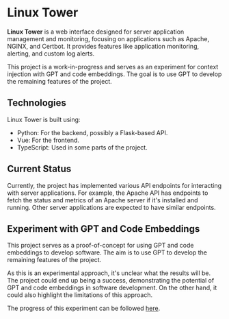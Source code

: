 # Linux Tower


**Linux Tower** is a web interface designed for server application management and monitoring, focusing on applications such as Apache, NGINX, and Certbot. It provides features like application monitoring, alerting, and custom log alerts.

This project is a work-in-progress and serves as an experiment for context injection with GPT and code embeddings. The goal is to use GPT to develop the remaining features of the project.

## Technologies

Linux Tower is built using:
- Python: For the backend, possibly a Flask-based API.
- Vue: For the frontend.
- TypeScript: Used in some parts of the project.

## Current Status

Currently, the project has implemented various API endpoints for interacting with server applications. For example, the Apache API has endpoints to fetch the status and metrics of an Apache server if it's installed and running. Other server applications are expected to have similar endpoints.

## Experiment with GPT and Code Embeddings

This project serves as a proof-of-concept for using GPT and code embeddings to develop software. The aim is to use GPT to develop the remaining features of the project.

As this is an experimental approach, it's unclear what the results will be. The project could end up being a success, demonstrating the potential of GPT and code embeddings in software development. On the other hand, it could also highlight the limitations of this approach.

The progress of this experiment can be followed [here](https://github.com/users/0xIbra/projects/7).
